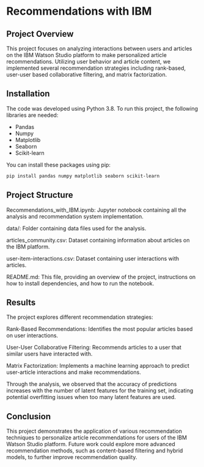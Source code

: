 # Recommendations with IBM

## Project Overview
This project focuses on analyzing interactions between users and articles on the IBM Watson Studio platform to make personalized article recommendations. Utilizing user behavior and article content, we implemented several recommendation strategies including rank-based, user-user based collaborative filtering, and matrix factorization.

## Installation
The code was developed using Python 3.8. To run this project, the following libraries are needed:
- Pandas
- Numpy
- Matplotlib
- Seaborn
- Scikit-learn

You can install these packages using pip:
```bash
pip install pandas numpy matplotlib seaborn scikit-learn
```
## Project Structure
Recommendations_with_IBM.ipynb: Jupyter notebook containing all the analysis and recommendation system implementation.

data/: Folder containing data files used for the analysis.

articles_community.csv: Dataset containing information about articles on the IBM platform.

user-item-interactions.csv: Dataset containing user interactions with articles.

README.md: This file, providing an overview of the project, instructions on how to install dependencies, and how to run the notebook.

## Results
The project explores different recommendation strategies:

Rank-Based Recommendations: Identifies the most popular articles based on user interactions.

User-User Collaborative Filtering: Recommends articles to a user that similar users have interacted with.

Matrix Factorization: Implements a machine learning approach to predict user-article interactions and make recommendations.

Through the analysis, we observed that the accuracy of predictions increases with the number of latent features for the training set, indicating potential overfitting issues when too many latent features are used.

## Conclusion
This project demonstrates the application of various recommendation techniques to personalize article recommendations for users of the IBM Watson Studio platform. Future work could explore more advanced recommendation methods, such as content-based filtering and hybrid models, to further improve recommendation quality.
